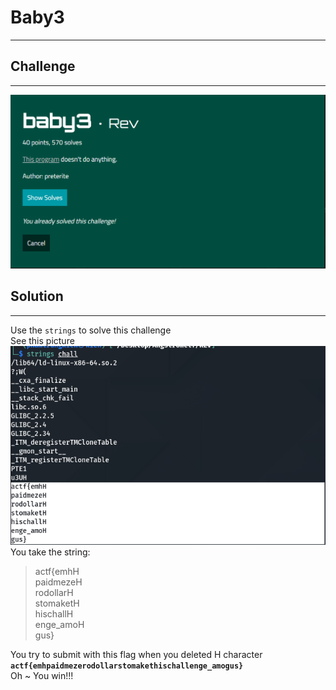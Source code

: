 # Baby3
----
## Challenge
----
![1.png](https://github.com/blackrabbit2003/CTF/blob/master/Angstrong_repo/Baby3/1.png)

## Solution
----
Use the `strings` to solve this challenge <br>
See this picture \
![2.png](https://github.com/blackrabbit2003/CTF/blob/master/Angstrong_repo/Baby3/2.png) \
You take the string: 
>actf{emhH<br>
paidmezeH <br>
rodollarH <br>
stomaketH <br>
hischallH <br>
enge_amoH <br>
gus}

You try to submit with this flag when you deleted H character **`actf{emhpaidmezerodollarstomakethischallenge_amogus}`** \
Oh ~ You win!!!